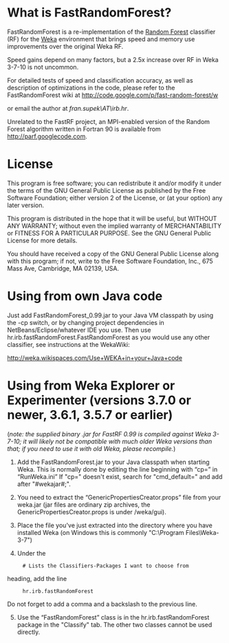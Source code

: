 # What is FastRandomForest? #

FastRandomForest is a re-implementation of the [Random Forest](http://www.stat.berkeley.edu/~breiman/RandomForests/cc_home.htm) classifier (RF) for the [Weka](http://www.cs.waikato.ac.nz/ml/weka/) environment that brings speed and memory use improvements over the original Weka RF.

Speed gains depend on many factors, but a 2.5x increase over RF in Weka 3-7-10 is not uncommon.

For detailed tests of speed and classification accuracy, as well as description of optimizations in the code, please refer to the FastRandomForest wiki at http://code.google.com/p/fast-random-forest/w

or email the author at _fran.supek\AT\irb.hr_.

Unrelated to the FastRF project, an MPI-enabled version of the Random Forest algorithm written in Fortran 90 is available from http://parf.googlecode.com.

# License #

This program is free software; you can redistribute it and/or modify it under
the terms of the GNU General Public License as published by the Free Software
Foundation; either version 2 of the License, or (at your option) any later
version.

This program is distributed in the hope that it will be useful, but WITHOUT ANY
WARRANTY; without even the implied warranty of MERCHANTABILITY or FITNESS FOR A
PARTICULAR PURPOSE.  See the GNU General Public License for more details.

You should have received a copy of the GNU General Public License along with
this program; if not, write to the Free Software Foundation, Inc., 675 Mass
Ave, Cambridge, MA 02139, USA.


# Using from own Java code #

Just add FastRandomForest\_0.99.jar to your Java VM classpath by using the -cp
switch, or by changing project dependencies in NetBeans/Eclipse/whatever IDE
you use. Then use hr.irb.fastRandomForest.FastRandomForest as you would use any other
classifier, see instructions at the WekaWiki:

http://weka.wikispaces.com/Use+WEKA+in+your+Java+code


# Using from Weka Explorer or Experimenter (versions 3.7.0 or newer, 3.6.1, 3.5.7 or earlier) #

(_note: the supplied binary .jar for FastRF 0.99 is compiled against Weka 3-7-10; it will likely not be compatible with much older Weka versions than that; if you need to use it with old Weka, please recompile._)

1. Add the FastRandomForest.jar to your Java classpath when starting Weka. This
is normally done by editing the line beginning with “cp=” in “RunWeka.ini”
If "cp=" doesn't exist, search for "cmd\_default=" and add after "#wekajar#;".

2. You need to extract the “GenericPropertiesCreator.props” file from your
weka.jar (jar files are ordinary zip archives, the
GenericPropertiesCreator.props is under /weka/gui).

3. Place the file you've just extracted into the directory where you have
installed Weka (on Windows this is commonly "C:\Program Files\Weka-3-7")

4. Under the
```
     # Lists the Classifiers-Packages I want to choose from
```
heading, add the line
```
     hr.irb.fastRandomForest
```
Do not forget to add a comma and a backslash to the previous line.

5. Use the “FastRandomForest” class is in the hr.irb.fastRandomForest
package in the "Classify" tab. The other two classes cannot be used directly.



